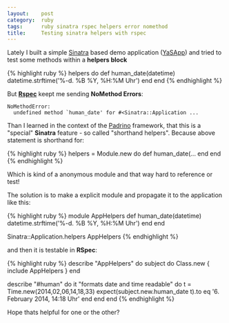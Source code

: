 ```yaml
---
layout:    post
category:  ruby
tags:      ruby sinatra rspec helpers error nomethod
title:     Testing sinatra helpers with rspec
---
```

Lately I built a simple [Sinatra][1] based demo application ([YaSApp][2]) and tried to test some methods within a **helpers block**

{% highlight ruby %}
helpers do
  def human_date(datetime)
    datetime.strftime('%-d. %B %Y, %H:%M Uhr')
  end
end
{% endhighlight %}

But [**Rspec**][2] keept me sending **NoMethod Errors**:

    NoMethodError:
      undefined method `human_date' for #<Sinatra::Application ...

Than I learned in the context of the [Padrino][3] framework, that this is a "special" **Sinatra** feature - so called "shorthand helpers". Because above statement is shorthand for:

{% highlight ruby %}
helpers = Module.new do
  def human_date(...
  end
end
{% endhighlight %}

Which is kind of a anonymous module and that way hard to reference or test!

The solution is to make a explicit module and propagate it to the application like this:

{% highlight ruby %}
module AppHelpers
  def human_date(datetime)
    datetime.strftime('%-d. %B %Y, %H:%M Uhr')
  end
end

Sinatra::Application.helpers AppHelpers
{% endhighlight %}

and then it is testable in **RSpec**:

{% highlight ruby %}
describe "AppHelpers" do
  subject do
    Class.new { include AppHelpers }
  end

  describe "#human" do
    it "formats date and time readable" do
      t = Time.new(2014,02,06,14,18,33)
      expect(subject.new.human_date t).to eq '6. February 2014, 14:18 Uhr'
    end
  end
end
{% endhighlight %}

Hope thats helpful for one or the other?

[1]: http://www.sinatrarb.com/
[2]: https://github.com/netzfisch/yasapp
[3]: https://relishapp.com/rspec/
[4]: https://github.com/padrino/padrino-framework/issues/930
